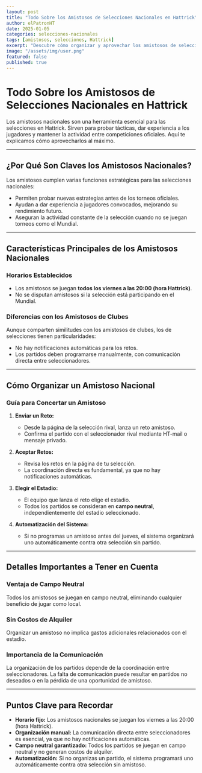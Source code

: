 ```yaml
---
layout: post
title: "Todo Sobre los Amistosos de Selecciones Nacionales en Hattrick"
author: elPatronHT
date: 2025-01-05
categories: selecciones-nacionales
tags: [amistosos, selecciones, Hattrick]
excerpt: "Descubre cómo organizar y aprovechar los amistosos de selecciones nacionales en Hattrick."
image: "/assets/img/user.png"
featured: false
published: true
---
```


# Todo Sobre los Amistosos de Selecciones Nacionales en Hattrick

Los amistosos nacionales son una herramienta esencial para las selecciones en Hattrick. Sirven para probar tácticas, dar experiencia a los jugadores y mantener la actividad entre competiciones oficiales. Aquí te explicamos cómo aprovecharlos al máximo.

---

## ¿Por Qué Son Claves los Amistosos Nacionales?

Los amistosos cumplen varias funciones estratégicas para las selecciones nacionales:

- Permiten probar nuevas estrategias antes de los torneos oficiales.
- Ayudan a dar experiencia a jugadores convocados, mejorando su rendimiento futuro.
- Aseguran la actividad constante de la selección cuando no se juegan torneos como el Mundial.

---

## Características Principales de los Amistosos Nacionales

### Horarios Establecidos

- Los amistosos se juegan **todos los viernes a las 20:00 (hora Hattrick)**.
- No se disputan amistosos si la selección está participando en el Mundial.

### Diferencias con los Amistosos de Clubes

Aunque comparten similitudes con los amistosos de clubes, los de selecciones tienen particularidades:

- No hay notificaciones automáticas para los retos.
- Los partidos deben programarse manualmente, con comunicación directa entre seleccionadores.

---

## Cómo Organizar un Amistoso Nacional

### Guía para Concertar un Amistoso

1. **Enviar un Reto:**

   - Desde la página de la selección rival, lanza un reto amistoso.
   - Confirma el partido con el seleccionador rival mediante HT-mail o mensaje privado.

2. **Aceptar Retos:**

   - Revisa los retos en la página de tu selección.
   - La coordinación directa es fundamental, ya que no hay notificaciones automáticas.

3. **Elegir el Estadio:**

   - El equipo que lanza el reto elige el estadio.
   - Todos los partidos se consideran en **campo neutral**, independientemente del estadio seleccionado.

4. **Automatización del Sistema:**
   - Si no programas un amistoso antes del jueves, el sistema organizará uno automáticamente contra otra selección sin partido.

---

## Detalles Importantes a Tener en Cuenta

### Ventaja de Campo Neutral

Todos los amistosos se juegan en campo neutral, eliminando cualquier beneficio de jugar como local.

### Sin Costos de Alquiler

Organizar un amistoso no implica gastos adicionales relacionados con el estadio.

### Importancia de la Comunicación

La organización de los partidos depende de la coordinación entre seleccionadores. La falta de comunicación puede resultar en partidos no deseados o en la pérdida de una oportunidad de amistoso.

---

## Puntos Clave para Recordar

- **Horario fijo:** Los amistosos nacionales se juegan los viernes a las 20:00 (hora Hattrick).
- **Organización manual:** La comunicación directa entre seleccionadores es esencial, ya que no hay notificaciones automáticas.
- **Campo neutral garantizado:** Todos los partidos se juegan en campo neutral y no generan costos de alquiler.
- **Automatización:** Si no organizas un partido, el sistema programará uno automáticamente contra otra selección sin amistoso.
